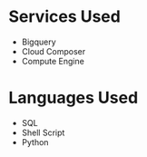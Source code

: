 # Services Used
- Bigquery
- Cloud Composer
- Compute Engine

# Languages Used
- SQL
- Shell Script
- Python
